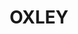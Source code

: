 ---
lastmod: '2025-04-06T06:05:20+00:00'
latitude: -30.98197798
layout: suburb
longitude: 147.6205823
postcode: '2824'
state: NSW
title: OXLEY
url: /nsw/oxley/
---